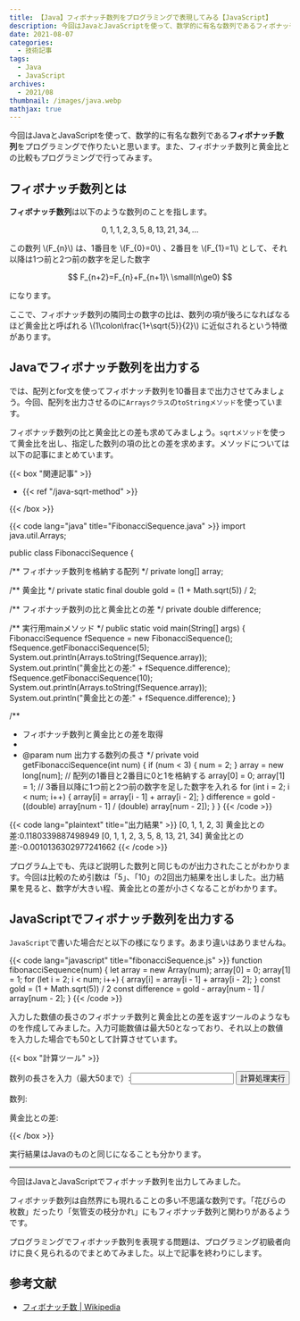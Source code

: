 ```yaml
---
title: 【Java】フィボナッチ数列をプログラミングで表現してみる【JavaScript】
description: 今回はJavaとJavaScriptを使って、数学的に有名な数列であるフィボナッチ数列をプログラミングで作りたいと思います。また、フィボナッチ数列と黄金比との比較もプログラミングで行ってみます。
date: 2021-08-07
categories: 
  - 技術記事
tags: 
  - Java
  - JavaScript
archives: 
  - 2021/08
thumbnail: /images/java.webp
mathjax: true
---
```


今回はJavaとJavaScriptを使って、数学的に有名な数列である**フィボナッチ数列**をプログラミングで作りたいと思います。また、フィボナッチ数列と黄金比との比較もプログラミングで行ってみます。

<!--more-->

## フィボナッチ数列とは

**フィボナッチ数列**は以下のような数列のことを指します。

$$ 0,1,1,2,3,5,8,13,21,34,\ldots $$

この数列 \\(F_{n}\\\) は、1番目を \\(F_{0}=0\\) 、2番目を \\(F_{1}=1\\) として、それ以降は1つ前と2つ前の数字を足した数字

$$ F_{n+2}=F_{n}+F_{n+1}\ \small(n\ge0) $$

になります。

ここで、フィボナッチ数列の隣同士の数字の比は、数列の項が後ろになればなるほど黄金比と呼ばれる \\(1\colon\frac{1+\sqrt{5}}{2}\\) に近似されるという特徴があります。

## Javaでフィボナッチ数列を出力する

では、配列とfor文を使ってフィボナッチ数列を10番目まで出力させてみましょう。今回、配列を出力させるのに`Arraysクラス`の`toStringメソッド`を使っています。

フィボナッチ数列の比と黄金比との差も求めてみましょう。`sqrtメソッド`を使って黄金比を出し、指定した数列の項の比との差を求めます。メソッドについては以下の記事にまとめています。

{{< box "関連記事" >}}
<ul>
<li>{{< ref "/java-sqrt-method" >}}</li>
</ul>
{{< /box >}}

{{< code lang="java" title="FibonacciSequence.java" >}}
import java.util.Arrays;

public class FibonacciSequence {

  /** フィボナッチ数列を格納する配列 */
  private long[] array;

  /** 黄金比 */
  private static final double gold = (1 + Math.sqrt(5)) / 2;

  /** フィボナッチ数列の比と黄金比との差 */
  private double difference;

  /** 実行用mainメソッド */
  public static void main(String[] args) {
    FibonacciSequence fSequence = new FibonacciSequence();
    fSequence.getFibonacciSequence(5);
    System.out.println(Arrays.toString(fSequence.array));
    System.out.println("黄金比との差:" + fSequence.difference);
    fSequence.getFibonacciSequence(10);
    System.out.println(Arrays.toString(fSequence.array));
    System.out.println("黄金比との差:" + fSequence.difference);
  }

  /**
   * フィボナッチ数列と黄金比との差を取得
   * 
   * @param num 出力する数列の長さ
   */
  private void getFibonacciSequence(int num) {
    if (num < 3) {
      num = 2;
    }
    array = new long[num];
    // 配列の1番目と2番目に0と1を格納する
    array[0] = 0;
    array[1] = 1;
    // 3番目以降に1つ前と2つ前の数字を足した数字を入れる
    for (int i = 2; i < num; i++) {
      array[i] = array[i - 1] + array[i - 2];
    }
    difference = gold - ((double) array[num - 1] / (double) array[num - 2]);
  }
}
{{< /code >}}

{{< code lang="plaintext" title="出力結果" >}}
[0, 1, 1, 2, 3]
黄金比との差:0.1180339887498949
[0, 1, 1, 2, 3, 5, 8, 13, 21, 34]
黄金比との差:-0.0010136302977241662
{{< /code >}}

プログラム上でも、先ほど説明した数列と同じものが出力されたことがわかります。今回は比較のため引数は「5」、「10」の2回出力結果を出しました。出力結果を見ると、数字が大きい程、黄金比との差が小さくなることがわかります。

## JavaScriptでフィボナッチ数列を出力する

`JavaScript`で書いた場合だと以下の様になります。あまり違いはありませんね。

{{< code lang="javascript" title="fibonacciSequence.js" >}}
function fibonacciSequence(num) {
  let array = new Array(num);
  array[0] = 0;
  array[1] = 1;
  for (let i = 2; i < num; i++) {
  array[i] = array[i - 1] + array[i - 2];
  }
  const gold = (1 + Math.sqrt(5)) / 2
  const difference = gold - array[num - 1] / array[num - 2];
}
{{< /code >}}

入力した数値の長さのフィボナッチ数列と黄金比との差を返すツールのようなものを作成してみました。入力可能数値は最大50となっており、それ以上の数値を入力した場合でも50として計算させています。

{{< box "計算ツール" >}}
<script type="text/javascript">
  function onButtonClick() {
    fibonacciSequence (document.getElementById("num").value);
  }

  function fibonacciSequence(num) {
    if(num > 50){
      num = 50;
    }
    if (num < 3) {
      num = 2;
    }
    let array = new Array(num);
    array[0] = 0;
    array[1] = 1;
    for (let i = 2; i < num; i++) {
      array[i] = array[i - 1] + array[i - 2];
    }
    const gold = (1 + Math.sqrt(5)) / 2
    const difference = gold - array[num - 1] / array[num - 2];
    const elem1 = document.getElementById("array");
    const elem2 = document.getElementById("difference");
    elem1.innerText = array.join(', ');
    elem2.innerText = difference;
  }
</script>
<p>数列の長さを入力（最大50まで）:<input id="num" type="number" max="50" />
<button onclick="onButtonClick()">計算処理実行</button></p>
<p><nobr>数列:</nobr><span id="array"></span></p>
<p>黄金比との差:<span id="difference"></span></p>
{{< /box >}}

実行結果はJavaのものと同じになることも分かります。

* * *

今回はJavaとJavaScriptでフィボナッチ数列を出力してみました。

フィボナッチ数列は自然界にも現れることの多い不思議な数列です。「花びらの枚数」だったり「気管支の枝分かれ」にもフィボナッチ数列と関わりがあるようです。

プログラミングでフィボナッチ数列を表現する問題は、プログラミング初級者向けに良く見られるのでまとめてみました。以上で記事を終わりにします。

## 参考文献

* [フィボナッチ数 | Wikipedia](https://ja.wikipedia.org/wiki/%E3%83%95%E3%82%A3%E3%83%9C%E3%83%8A%E3%83%83%E3%83%81%E6%95%B0)